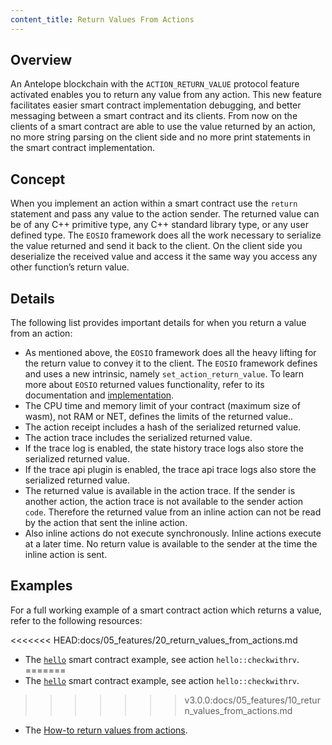 ```yaml
---
content_title: Return Values From Actions
---
```


## Overview

An Antelope blockchain with the `ACTION_RETURN_VALUE` protocol feature activated enables you to return any value from any action. This new feature facilitates easier smart contract implementation debugging, and better messaging between a smart contract and its clients. From now on the clients of a smart contract are able to use the value returned by an action, no more string parsing on the client side and no more print statements in the smart contract implementation.

## Concept

When you implement an action within a smart contract use the `return` statement and pass any value to the action sender. The returned value can be of any C++ primitive type, any C++ standard library type, or any user defined type. The `EOSIO` framework does all the work necessary to serialize the value returned and send it back to the client. On the client side you deserialize the received value and access it the same way you access any other function’s return value.

## Details

The following list provides important details for when you return a value from an action:

* As mentioned above, the `EOSIO` framework does all the heavy lifting for the return value to convey it to the client. The `EOSIO` framework defines and uses a new intrinsic, namely `set_action_return_value`. To learn more about `EOSIO` returned values functionality, refer to its documentation and [implementation](https://github.com/AntelopeIO/cdt/blob/develop/libraries/native/intrinsics.cpp#L295).
* The CPU time and memory limit of your contract (maximum size of wasm), not RAM or NET, defines the limits of the returned value..
* The action receipt includes a hash of the serialized returned value.
* The action trace includes the serialized returned value.
* If the trace log is enabled, the state history trace logs also store the serialized returned value.
* If the trace api plugin is enabled, the trace api trace logs also store the serialized returned value.
* The returned value is available in the action trace. If the sender is another action, the action trace is not available to the sender action `code`. Therefore the returned value from an inline action can not be read by the action that sent the inline action.
* Also inline actions do not execute synchronously. Inline actions execute at a later time. No return value is available to the sender at the time the inline action is sent.

## Examples

For a full working example of a smart contract action which returns a value, refer to the following resources:

<<<<<<< HEAD:docs/05_features/20_return_values_from_actions.md
* The [`hello`](https://github.com/InfraBlockchain/infrablockchain.cdt/blob/develop/examples/hello/src/hello.cpp#L14) smart contract example, see action `hello::checkwithrv`.
=======
* The [`hello`](https://github.com/AntelopeIO/cdt/blob/develop/examples/hello/src/hello.cpp#L14) smart contract example, see action `hello::checkwithrv`.
>>>>>>> v3.0.0:docs/05_features/10_return_values_from_actions.md
* The [How-to return values from actions](../06_how-to-guides/60_how-to-return-values-from-actions.md).
